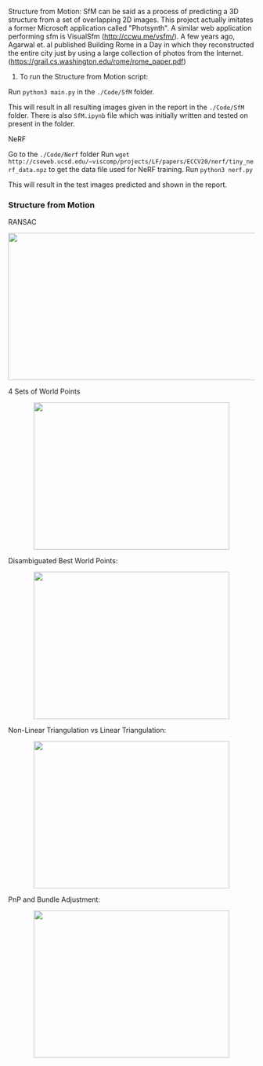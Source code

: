 Structure from Motion:
SfM can be said as a process of predicting a 3D structure from a set of overlapping 2D images. This project actually imitates a former Microsoft application called "Photsynth". A similar web application performing sfm is VisualSfm (http://ccwu.me/vsfm/). A few years ago, Agarwal et. al published Building Rome in a Day in which they reconstructed the entire city just by using a large collection of photos from the Internet.(https://grail.cs.washington.edu/rome/rome_paper.pdf)

1) To run the Structure from Motion script:

Run `python3 main.py` in the `./Code/SfM` folder.

This will result in all resulting images given in the report in the `./Code/SfM` folder.
There is also `SfM.ipynb` file which was initially written and tested on present in the folder.

NeRF

Go to the `./Code/Nerf` folder
Run `wget http://cseweb.ucsd.edu/~viscomp/projects/LF/papers/ECCV20/nerf/tiny_nerf_data.npz` to get the data file used for NeRF training.
Run `python3 nerf.py`

This will result in the test images predicted and shown in the report.


### Structure from Motion ###

RANSAC

<p align="center">
  <img width="600" height="300" src="https://user-images.githubusercontent.com/55713396/217652416-38f74c01-9a02-4506-80f9-c58c6279b582.png">
</p>

4 Sets of World Points
<p align="center">
  <img width="400" height="300" src="https://user-images.githubusercontent.com/55713396/217653636-825f3ac8-776e-4d50-a434-4729dc94af50.png">
</p>

Disambiguated Best World Points:
<p align="center">
  <img width="400" height="300" src="https://user-images.githubusercontent.com/55713396/217653635-be75763f-e1e8-4bc0-891a-6a112596b985.png">
</p>

Non-Linear Triangulation vs Linear Triangulation:
<p align="center">
  <img width="400" height="300" src="https://user-images.githubusercontent.com/55713396/217653634-1ecd1f9f-574d-4ba1-8769-ddb310030e94.png"> 

PnP and Bundle Adjustment: 
<p align="center">
  <img width="400" height="300" src="https://github.com/venk221/Structure-from-Motion-NeRF/assets/46212911/6d3c7e05-ced7-49b0-a1c0-bfd8ce98800e">
</p>



